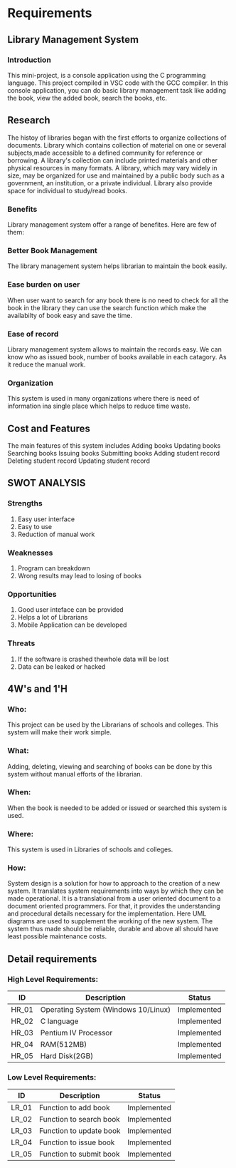 # Requirements
## Library Management System
### Introduction
This mini-project, is a console application using the C programming language. This project compiled in VSC code with the GCC compiler. In this console application, you can do     basic library management task like adding the book, view the added book, search the books, etc.

## Research
The histoy of libraries began with the first efforts to organize collections of documents. Library which contains collection of material on one or several subjects,made accessible to a defined community for reference or borrowing. A library's collection can include printed materials and other physical resources in many formats. A library, which may vary widely in size, may be organized for use and maintained by a public body such as a government, an institution, or a private individual. Library also provide space for individual to study/read books.
### Benefits
Library management system offer a range of benefites. Here are few of them:

### Better Book Management
The library management system helps librarian to maintain the book easily.

### Ease burden on user
When user want to search for any book there is no need to check for all the book in the library they can use the search function which make the availabilty of book easy and save the time.

### Ease of record
Library management system allows to maintain the records easy. We can know who as issued book, number of books available in each catagory. As it reduce the manual work.

### Organization
This system is used in many organizations where there is need of information ina single place which helps to reduce time waste.

## Cost and Features
The main features of this system includes
Adding books
Updating books
Searching books
Issuing books
Submitting books
Adding student record
Deleting student record
Updating student record

## SWOT ANALYSIS
### Strengths
1. Easy user interface
2. Easy to use 
3. Reduction of manual work
### Weaknesses
1. Program can breakdown
2. Wrong results may lead to losing of books
### Opportunities
1. Good user inteface can be provided
2. Helps a lot of Librarians
3. Mobile Application can be developed
### Threats
1. If the software is crashed thewhole data will be lost
2. Data can be leaked or hacked

## 4W's and 1'H
### Who:
This project can be used by the Librarians of schools and colleges. This system will make their work simple.

### What:
Adding, deleting, viewing and searching of books can be done by this system without manual efforts of the librarian.

### When:
When the book is needed to be added or issued or searched this system is used.

### Where:
This system is used in Libraries of schools and colleges.

### How:
System design is a solution for how to approach to the creation of a new system. It translates system requirements into ways by which they can be made operational. It is a translational from a user oriented document to a document oriented programmers. For that, it provides the understanding and procedural details necessary for the implementation. Here UML diagrams are used to supplement the working of the new system. The system thus made should be reliable, durable and above all should have least possible maintenance costs.

## Detail requirements
### High Level Requirements:
| ID | Description | Status |
|----|-------------|--------|
|HR_01| Operating System (Windows 10/Linux)|Implemented|
|HR_02| C language | Implemented|
|HR_03| Pentium IV Processor | Implemented|
|HR_04| RAM(512MB) | Implemented|
|HR_05| Hard Disk(2GB)| Implemented|

### Low Level Requirements:
| ID | Description | Status |
|----|-------------|--------|
|LR_01| Function to add book| Implemented|
|LR_02| Function to search book| Implemented|
|LR_03| Function to update book| Implemented|
|LR_04| Function to issue book| Implemented|
|LR_05| Function to submit book| Implemented|

 
